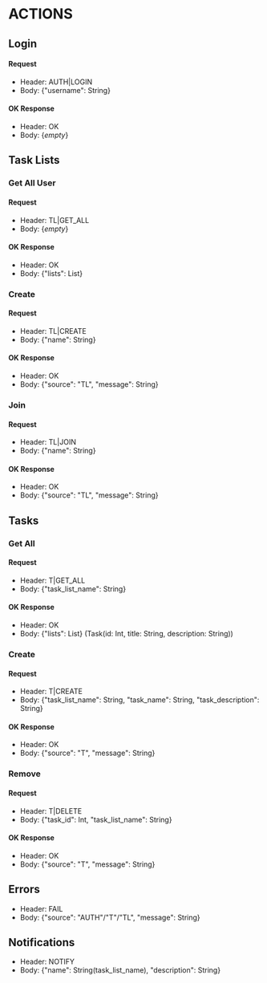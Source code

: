 # ACTIONS

## Login
#### Request 
- Header: AUTH|LOGIN
- Body: {"username": String}
#### OK Response
- Header: OK
- Body: {_empty_}

## Task Lists
### Get All User
#### Request
- Header: TL|GET_ALL
- Body: {_empty_}
#### OK Response
- Header: OK
- Body: {"lists": List<String>}
### Create
#### Request
- Header: TL|CREATE
- Body: {"name": String}
#### OK Response
- Header: OK
- Body: {"source": "TL", "message": String}
### Join
#### Request
- Header: TL|JOIN
- Body: {"name": String}
#### OK Response
- Header: OK
- Body: {"source": "TL", "message": String}

## Tasks
### Get All
#### Request
- Header: T|GET_ALL
- Body: {"task_list_name": String}
#### OK Response
- Header: OK
- Body: {"lists": List<Task>} (Task(id: Int, title: String, description: String))
### Create
#### Request
- Header: T|CREATE
- Body: {"task_list_name": String, "task_name": String, "task_description": String}
#### OK Response
- Header: OK
- Body: {"source": "T", "message": String}
### Remove
#### Request
- Header: T|DELETE
- Body: {"task_id": Int, "task_list_name": String}
#### OK Response
- Header: OK
- Body: {"source": "T", "message": String}

## Errors
- Header: FAIL
- Body: {"source": "AUTH"/"T"/"TL", "message": String}

## Notifications
- Header: NOTIFY
- Body: {"name": String(task_list_name), "description": String}